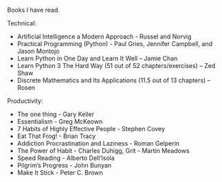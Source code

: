 Books I have read.

Technical:
* Artificial Intelligence a Modern Approach - Russel and Norvig
* Practical Programming (Python) - Paul Gries, Jennifer Campbell, and Jason Montojo
* Learn Python in One Day and Learn It Well – Jamie Chan
* Learn Python 3 The Hard Way (51 out of 52 chapters/exercises) – Zed Shaw
* Discrete Mathematics and Its Applications (11.5 out of 13 chapters) – Rosen

Productivity:
* The one thing - Gary Keller
* Essentialism - Greg McKeown
* 7 Habits of Highly Effective People - Stephen Covey
* Eat That Frog! - Brian Tracy
* Addiction Procrastination and Laziness - Roman Gelperin
* The Power of Habit - Charles Duhigg, Grit - Martin Meadows
* Speed Reading - Alberto Dell’Isola
* Pilgrim’s Progress - John Bunyan
* Make It Stick - Peter C. Brown
